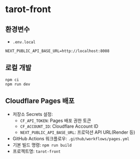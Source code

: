 # tarot-front

## 환경변수
- `.env.local`
```
NEXT_PUBLIC_API_BASE_URL=http://localhost:8008
```

## 로컬 개발
```
npm ci
npm run dev
```

## Cloudflare Pages 배포
- 저장소 Secrets 설정:
  - `CF_API_TOKEN`: Pages 배포 권한 토큰
  - `CF_ACCOUNT_ID`: Cloudflare Account ID
  - `NEXT_PUBLIC_API_BASE_URL`: 프로덕션 API URL(Render 등)
- GitHub Actions 워크플로우: `.github/workflows/pages.yml`
- 기본 빌드 명령: `npm run build`
- 프로젝트명: `tarot-front`
